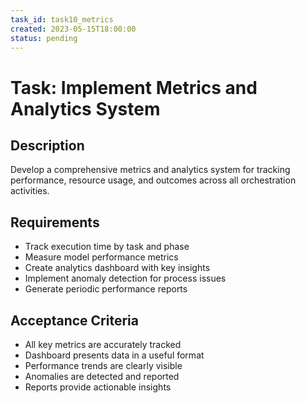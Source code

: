 ```yaml
---
task_id: task10_metrics
created: 2023-05-15T18:00:00
status: pending
---
```


# Task: Implement Metrics and Analytics System

## Description
Develop a comprehensive metrics and analytics system for tracking performance, resource usage, and outcomes across all orchestration activities.

## Requirements
- Track execution time by task and phase
- Measure model performance metrics
- Create analytics dashboard with key insights
- Implement anomaly detection for process issues
- Generate periodic performance reports

## Acceptance Criteria
- All key metrics are accurately tracked
- Dashboard presents data in a useful format
- Performance trends are clearly visible
- Anomalies are detected and reported
- Reports provide actionable insights